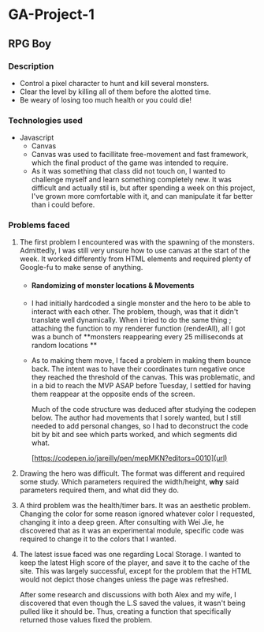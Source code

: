# GA-Project-1
## RPG Boy

### Description
- Control a pixel character to hunt and kill several monsters.
- Clear the level by killing all of them before the alotted time.
- Be weary of losing too much health or you could die!

### Technologies used
- Javascript
  - Canvas
  - Canvas was used to facillitate free-movement and fast framework, which the final product of the game was intended to require.
  - As it was something that class did not touch on, I wanted to challenge myself and learn something completely new. It was difficult and actually stil is, but after spending a       week on this project, I've grown more comfortable with it, and can manipulate it far better than i could before.

### Problems faced
1. The first problem I encountered was with the spawning of the monsters. Admittedly, I was still very unsure how to use canvas at the start of the week. It worked differently        from HTML elements and required plenty of Google-fu to make sense of anything. 

   - #### Randomizing of monster locations & Movements
    - I had initially hardcoded a single monster and the hero to be able to interact with each other. The problem, though, was that it didn't translate well dynamically. When i         tried to do the same thing ; attaching the function to my renderer function (renderAll), all I got was a bunch of **monsters reappearing every 25 milliseconds at random           locations **
    - As to making them move, I faced a problem in making them bounce back. The intent was to have their coordinates turn negative once they reached the threshold of the canvas.
      This was problematic, and in a bid to reach the MVP ASAP before Tuesday, I settled for having them reappear at the opposite ends of the screen.
      
      Much of the code structure was deduced after studying the codepen below. The author had movements that I sorely wanted, but I still needed to add personal changes, so I had
      to deconstruct the code bit by bit and see which parts worked, and which segments did what.
      
      [https://codepen.io/jareilly/pen/mepMKN?editors=0010](url)
      
2. Drawing the hero was difficult. The format was different and required some study. Which parameters required the width/height, **why** said parameters required them, and what      did they do.
3. A third problem was the health/timer bars. It was an aesthetic problem. Changing the color for some reason ignored whatever color I requested, changing it into a deep green.      After consulting with Wei Jie, he discovered that as it was an experimental module, specific code was required to change it to the colors that I wanted.
4. The latest issue faced was one regarding Local Storage. I wanted to keep the latest High score of the player, and save it to the cache of the site. This was largely              successful, except for the problem that the HTML would not depict those changes unless the page was refreshed. 

   After some research and discussions with both Alex and my wife, I discovered that even though the L.S saved the values, it wasn't being pulled like it should be. Thus,          creating a function that specifically returned those values fixed the problem.
